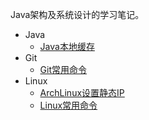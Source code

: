 
Java架构及系统设计的学习笔记。

- Java
    - [Java本地缓存](java/Java本地缓存.md)
- Git
    - [Git常用命令](git/Git常用命令.md)
- Linux
    - [ArchLinux设置静态IP](linux/ArchLinux设置静态IP.md)
    - [Linux常用命令](linux/Linux常用命令.md)
